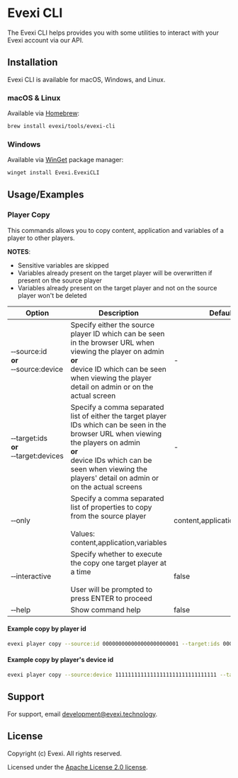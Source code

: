 
# Evexi CLI

The Evexi CLI helps provides you with some utilities to interact with your Evexi account via our API.



## Installation

Evexi CLI is available for macOS, Windows, and Linux.

### macOS & Linux

Available via [Homebrew](https://brew.sh/):

```sh
brew install evexi/tools/evexi-cli
```

### Windows

Available via [WinGet](https://github.com/microsoft/winget-cli) package manager:

```sh
winget install Evexi.EvexiCLI
```

## Usage/Examples



### Player Copy

This commands allows you to copy content, application and variables of a player to other players.

**NOTES**:
- Sensitive variables are skipped
- Variables already present on the target player will be overwritten if present on the source player
- Variables already present on the target player and not on the source player won't be deleted


| Option                                                                 	| Description                                                                                                                                                                                                                                          	| Default                       	| Required 	|
|------------------------------------------------------------------------	|------------------------------------------------------------------------------------------------------------------------------------------------------------------------------------------------------------------------------------------------------	|-------------------------------	|----------	|
| &#x2011;&#x2011;source:id<br>**or**<br>&#x2011;&#x2011;source:device   	| Specify either the source player ID which can be seen in the browser URL when viewing the player on admin<br>**or**<br>device ID which can be seen when viewing the player detail on admin or on the actual screen                                   	| -                             	| Yes      	|
| &#x2011;&#x2011;target:ids<br>**or**<br>&#x2011;&#x2011;target:devices 	| Specify a comma separated list of either the target player IDs which can be seen in the browser URL when viewing the players on admin <br>**or** <br>device IDs which can be seen when viewing the players' detail on admin or on the actual screens 	| -                             	| Yes      	|
| &#x2011;&#x2011;only                                                   	| Specify a comma separated list of properties to copy from the source player<br><br>Values: content,application,variables                                                                                                                             	| content,application,variables 	| No       	|
| &#x2011;&#x2011;interactive                                            	| Specify whether to execute the copy one target player at a time<br><br>User will be prompted to press ENTER to proceed                                                                                                                               	| false                         	| No       	|
| &#x2011;&#x2011;help                                                   	| Show command help                                                                                                                                                                                                                                    	| false                         	| No       	|

#### Example copy by player id

```sh
evexi player copy --source:id 000000000000000000000001 --target:ids 000000000000000000000002,000000000000000000000001
```

#### Example copy by player's device id

```sh
evexi player copy --source:device 11111111111111111111111111111111 --target:devices 22222222222222222222222222222222,33333333333333333333333333333333
```

## Support

For support, email development@evexi.technology.


## License
Copyright (c) Evexi. All rights reserved.

Licensed under the [Apache License 2.0 license](blob/master/LICENSE).